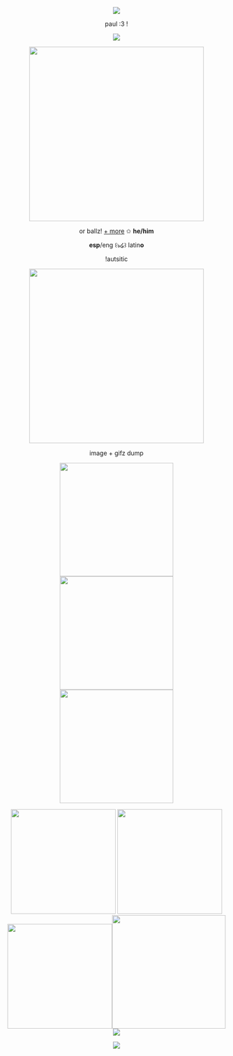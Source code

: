 <p align=center><img src="https://64.media.tumblr.com/aad433ac0531ed940318abfae8e297b0/b0dfa3373b63dfcf-97/s500x750/fb2e17ab1adb57c3ae7da9f52ce29cc1133883e5.pnj"/></p>
<p align=center>paul :3 !</p>
<p align=center><img src="https://64.media.tumblr.com/eda30f1ca12994150597024eb884faf9/f985df7ea88bbca4-93/s2048x3072_c0,8889,100000,81111/e3c0b707fc0449b171a4126e92980a0fba4f96fe.gifv"/></p>
<p align=center><img src="https://64.media.tumblr.com/df88d9cefaab04e5ff5c3e792ec3af1c/3461ade0a7114c32-9e/s540x810/6e1c7896a4a0889d3dfd7c4daec20ada4a97baef.pnj" width="400"/></p>
<p align=center>or ballz! <a href="https://pronouns.cc/@paul">+ more</a> ✩ <b>he/him</b></p>
<p align=center><b>esp</b>/eng ꒰ঌ໒꒱ latin<b>o</b></p>
<p align=center>!autsitic</p>
<p align=center><img src="https://64.media.tumblr.com/29372e97fbec6e8199702e05d4075fb4/3461ade0a7114c32-3a/s540x810/3a6b1db38dff7fee92467cc1d10049b00618b06d.pnj" width="400"/></p>
<p align=center>image + gifz dump</p>
<p align=center><img src="https://64.media.tumblr.com/b62dbac255ca5ce6b79c5afcd85e0fae/d76392d2d4c95529-fa/s1280x1920/c58d8a5a410c6170ac83411ff0c56e06596db694.jpg" height="260"/>
  <img src="https://64.media.tumblr.com/2d3ff8ec58eb506306f47dafe2d1e1ed/8a5277336a24d217-16/s540x810/84d667d5cb481059734ef39e963e8599389ffa52.jpg" height="260"/>
<img src="https://44.media.tumblr.com/921afe4da29955b73606f95d191ea99d/a3db5054f3efd174-6d/s540x810_f1/97ed6284e6996647703da4c22d88afd99bf7d8bf.gif" height="260"/></p>
  <p align=center><img src="https://64.media.tumblr.com/97f8686f6f09e6fe8fda03e0b4bd2bf8/tumblr_pb5zl8WQok1r0u1meo9_400.gifv" height="240"/>
  <img src="https://64.media.tumblr.com/e76dc0c90a174a9260d7ab248b4f0dc3/df9b4a3e34382f82-b4/s250x400/41765e771d594096c92cc71f9de9bbc4f7f104f5.jpg" height="240"/>
  <img src="https://64.media.tumblr.com/a186a902ffabfc11de21c8b8d2610abc/74a954ff22b4273d-59/s250x400/5c5730f4631c611d29288ad55ce5a303423bbffc.jpg" height="240"/><img src="https://i.pinimg.com/564x/cb/92/50/cb925009c0c671472cfd17eb768fd61f.jpg" height="260"/> <img src="https://files.catbox.moe/imklxl.gif"/>
    </p>
      <p align=center></p>

<p align=center><img src="https://64.media.tumblr.com/15d77980c8a9ee8e16da73abef62ba2e/b0dfa3373b63dfcf-de/s500x750/c7209cfaddd1d0447087622a9073a4d94fd83845.pnj"/></p>

